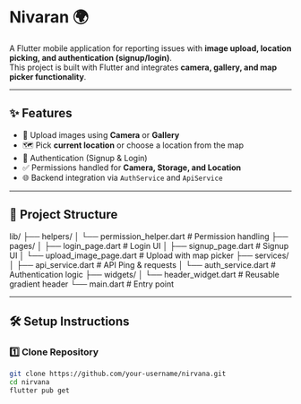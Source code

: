 # Nivaran 🌍

A Flutter mobile application for reporting issues with **image upload, location picking, and authentication (signup/login)**.  
This project is built with Flutter and integrates **camera, gallery, and map picker functionality**.

---

## ✨ Features
- 📸 Upload images using **Camera** or **Gallery**
- 🗺️ Pick **current location** or choose a location from the map
- 🔐 Authentication (Signup & Login)
- ✅ Permissions handled for **Camera, Storage, and Location**
- 🌐 Backend integration via `AuthService` and `ApiService`

---

## 📂 Project Structure
lib/
├── helpers/
│ └── permission_helper.dart # Permission handling
├── pages/
│ ├── login_page.dart # Login UI
│ ├── signup_page.dart # Signup UI
│ └── upload_image_page.dart # Upload with map picker
├── services/
│ ├── api_service.dart # API Ping & requests
│ └── auth_service.dart # Authentication logic
├── widgets/
│ └── header_widget.dart # Reusable gradient header
└── main.dart # Entry point

---

## 🛠️ Setup Instructions

### 1️⃣ Clone Repository
```bash
git clone https://github.com/your-username/nirvana.git
cd nirvana
flutter pub get
    
